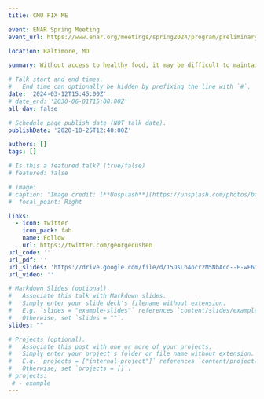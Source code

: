 ```yaml
---
title: CMU FIX ME

event: ENAR Spring Meeting
event_url: https://www.enar.org/meetings/spring2024/program/preliminary_program.cfm

location: Baltimore, MD

summary: Without access to healthy food, it may be difficult to maintain a healthy lifestyle free from preventable illness. This access can be quantified for residents of a given area by measuring their distance to the nearest grocery store, but there is a tradeoff. We can either consider the more accurate but cost-prohibitive distance measurement that only uses passable roads or the error-prone but easy to obtain straight-line distance calculation. If the better measure is only partially observed, a missing data problem arises. Trying to fit a standard regression model to the relationship between disease prevalence and the error-prone access measures would introduce bias to the parameter estimates. We address this bias by deriving a new maximum likelihood estimator for Poisson regression with an error-prone explanatory variable, where the errors may depend on additional error-free covariates. With simulation studies, we show the consequences of ignoring the error and how the proposed estimator corrects for that bias. Finally, we apply our estimator to data from Forsyth County, North Carolina, where we model the relationship between diabetes cases and access to healthy food.

# Talk start and end times.
#   End time can optionally be hidden by prefixing the line with `#`.
date: '2024-03-12T15:45:00Z'
# date_end: '2030-06-01T15:00:00Z'
all_day: false

# Schedule page publish date (NOT talk date).
publishDate: '2020-10-25T12:40:00Z'

authors: []
tags: []

# Is this a featured talk? (true/false)
# featured: false

# image:
# caption: 'Image credit: [**Unsplash**](https://unsplash.com/photos/bzdhc5b3Bxs)'
#  focal_point: Right

links:
  - icon: twitter
    icon_pack: fab
    name: Follow
    url: https://twitter.com/georgecushen
url_code: ''
url_pdf: ''
url_slides: 'https://drive.google.com/file/d/15DsLbAocr2M5NbAco--F-wF6fiGalV2v/view?usp=sharing'
url_video: ''

# Markdown Slides (optional).
#   Associate this talk with Markdown slides.
#   Simply enter your slide deck's filename without extension.
#   E.g. `slides = "example-slides"` references `content/slides/example-slides.md`.
#   Otherwise, set `slides = ""`.
slides: ""

# Projects (optional).
#   Associate this post with one or more of your projects.
#   Simply enter your project's folder or file name without extension.
#   E.g. `projects = ["internal-project"]` references `content/project/deep-learning/index.md`.
#   Otherwise, set `projects = []`.
# projects:
 # - example
---
```



